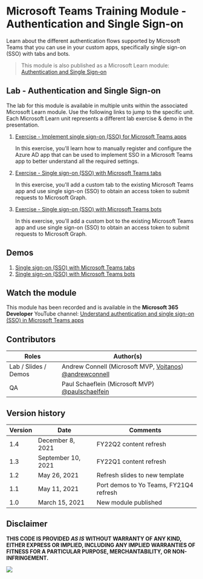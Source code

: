 # Microsoft Teams Training Module - Authentication and Single Sign-on

Learn about the different authentication flows supported by Microsoft Teams that you can use in your custom apps, specifically single sign-on (SSO) with tabs and bots.

> This module is also published as a Microsoft Learn module: [Authentication and Single Sign-on](https://docs.microsoft.com/learn/modules/msteams-sso)

## Lab - Authentication and Single Sign-on

The lab for this module is available in multiple units within the associated Microsoft Learn module. Use the following links to jump to the specific unit. Each Microsoft Learn unit represents a different lab exercise & demo in the presentation.

1. [Exercise - Implement single sign-on (SSO) for Microsoft Teams apps](https://docs.microsoft.com/learn/modules/msteams-sso/3-exercise-single-sign-on)

   In this exercise, you'll learn how to manually register and configure the Azure AD app that can be used to implement SSO in a Microsoft Teams app to better understand all the required settings.

1. [Exercise - Single sign-on (SSO) with Microsoft Teams tabs](https://docs.microsoft.com/learn/modules/msteams-sso/5-exercise-tabs-sso)

   In this exercise, you'll add a custom tab to the existing Microsoft Teams app and use single sign-on (SSO) to obtain an access token to submit requests to Microsoft Graph.

1. [Exercise - Single sign-on (SSO) with Microsoft Teams bots](https://docs.microsoft.com/learn/modules/msteams-sso/7-exercise-bots-sso)

   In this exercise, you'll add a custom bot to the existing Microsoft Teams app and use single sign-on (SSO) to obtain an access token to submit requests to Microsoft Graph.

## Demos

1. [Single sign-on (SSO) with Microsoft Teams tabs](./Demos/02%02-%02My%02SSO%02Tab)
1. [Single sign-on (SSO) with Microsoft Teams bots](./Demos/03%02-%02My%02SSO%02Bot)

## Watch the module

This module has been recorded and is available in the **Microsoft 365 Developer** YouTube channel: [Understand authentication and single sign-on (SSO) in Microsoft Teams apps](https://www.youtube.com/watch?list=PLWZJrkeLOrbZ3uG8Xb8yOUeWu7UDu4Q_-)

## Contributors

| Roles                | Author(s)                                                                             |
| -------------------- | ------------------------------------------------------------------------------------- |
| Lab / Slides / Demos | Andrew Connell (Microsoft MVP, [Voitanos](//github.com/voitanos)) [@andrewconnell](//github.com/andrewconnell) |
| QA                   | Paul Schaeflein (Microsoft MVP) [@paulschaelfein](//github.com/paulschaelfein)                                 |

## Version history

| Version |        Date        |                Comments                |
| ------- | ------------------ | -------------------------------------- |
| 1.4     | December 8, 2021   | FY22Q2 content refresh                 |
| 1.3     | September 10, 2021 | FY22Q1 content refresh                 |
| 1.2     | May 26, 2021       | Refresh slides to new template         |
| 1.1     | May 11, 2021       | Port demos to Yo Teams, FY21Q4 refresh |
| 1.0     | March 15, 2021     | New module published                   |

## Disclaimer

**THIS CODE IS PROVIDED _AS IS_ WITHOUT WARRANTY OF ANY KIND, EITHER EXPRESS OR IMPLIED, INCLUDING ANY IMPLIED WARRANTIES OF FITNESS FOR A PARTICULAR PURPOSE, MERCHANTABILITY, OR NON-INFRINGEMENT.**

<img src="https://telemetry.sharepointpnp.com/TrainingContent/Teams/80%20Using%20Single%20Sign-On%20with%20Microsoft%20Teams" />
